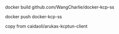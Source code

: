 docker build github.com/WangCharlie/docker-kcp-ss

docker push docker-kcp-ss

copy from caidaoli/arukas-kcptun-client
